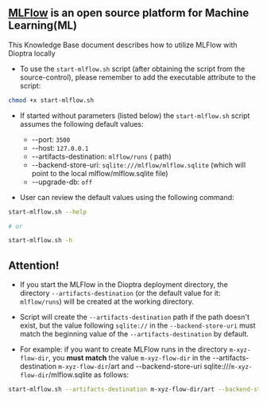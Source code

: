 ## [MLFlow](https://mlflow.org/docs/latest/) is an open source platform for Machine Learning(ML)
This Knowledge Base document describes how to utilize MLFlow with Dioptra locally

- To use the `start-mlflow.sh` script (after obtaining the script from the source-control), please remember to add the executable attribute to the script:
```sh
chmod +x start-mlflow.sh
```

- If started without parameters (listed below) the `start-mlflow.sh` script assumes the following default values:
  - --port: `3500`
  - --host: `127.0.0.1`
  - --artifacts-destination: `mlflow/runs` ( path)
  - --backend-store-uri: `sqlite:///mlflow/mlflow.sqlite` (which will point to the local mlflow/mlflow.sqlite file)
  - --upgrade-db: `off` 

- User can review the default values using the following command:
```sh
start-mlflow.sh --help

# or

start-mlflow.sh -h
```

## Attention! 
- If you start the MLFlow in the Dioptra deployment directory, the directory `--artifacts-destination` (or the default value for it: `mlflow/runs`) will be created at the working directory. 

- Script will create the `--artifacts-destination` path if the path doesn't exist, but the value following `sqlite://` in the `--backend-store-uri` must match the beginning value of the `--artifacts-destination` by default.

- For example: if you want to create MLFlow runs in the directory `m-xyz-flow-dir`, you **must match** the value `m-xyz-flow-dir` in the --artifacts-destination `m-xyz-flow-dir`/art and --backend-store-uri sqlite:///`m-xyz-flow-dir`/mlflow.sqlite as follows:
```sh
start-mlflow.sh --artifacts-destination m-xyz-flow-dir/art --backend-store-uri sqlite:///m-xyz-flow-dir/mlflow.sqlite
```



